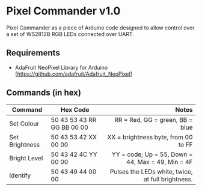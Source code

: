# Pixel Commander v1.0

Pixel Commander as a piece of Arduino code designed to allow control over a set of WS2812B RGB LEDs connected over UART.

## Requirements

* AdaFruit NeoPixel Library for Arduino [https://github.com/adafruit/Adafruit_NeoPixel]

## Commands (in hex)

Command    	 	   | Hex Code		 			    | Notes
------------------ | ------------------------------ | ------------------------------------------------------------:
Set Colour 		   | 50 43 53 43 RR GG BB 00 00     | RR = Red, GG = green, BB = blue
Set Brightness     | 50 43 53 42 XX 00 00		    | XX = brightness byte, from 00 to FF
Bright Level       | 50 43 42 4C YY 00 00		    | YY = code; Up = 55, Down = 44, Max = 49, Min = 4F
Identify           | 50 43 49 44 00 00              | Pulses the LEDs white, twice, at full brightness.
